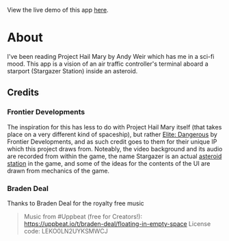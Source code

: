 View the live demo of this app [here](https://stargazer-seven.vercel.app/).

# About
I've been reading Project Hail Mary by Andy Weir which has me in a sci-fi mood. This app is a vision of an air traffic controller's terminal aboard a starport (Stargazer Station) inside an asteroid.

## Credits

### Frontier Developments

The inspiration for this has less to do with Project Hail Mary itself (that takes place on a very different kind of spaceship), but rather [Elite: Dangerous](https://www.elitedangerous.com/) by Frontier Developments, and as such credit goes to them for their unique IP which this project draws from. Noteably, the video background and its audio are recorded from within the game, the name Stargazer is an actual [asteroid station](https://www.edsm.net/en/system/stations/id/25525/name/Pleione/details/idS/15823/nameS/Stargazer) in the game, and some of the ideas for the contents of the UI are drawn from mechanics of the game.

### Braden Deal
Thanks to Braden Deal for the royalty free music

> Music from #Uppbeat (free for Creators!):
> https://uppbeat.io/t/braden-deal/floating-in-empty-space
> License code: LEKO0LN2UYKSMWCJ